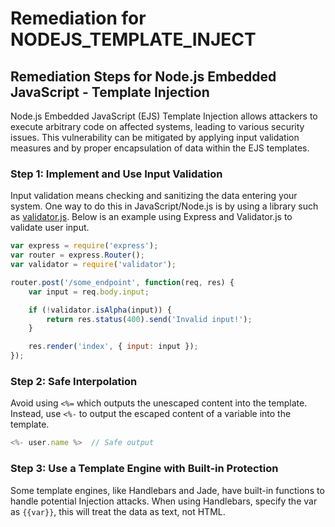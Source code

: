 # Remediation for NODEJS_TEMPLATE_INJECT

## Remediation Steps for Node.js Embedded JavaScript - Template Injection
Node.js Embedded JavaScript (EJS) Template Injection allows attackers to execute arbitrary code on affected systems, leading to various security issues. This vulnerability can be mitigated by applying input validation measures and by proper encapsulation of data within the EJS templates.
### Step 1: Implement and Use Input Validation
Input validation means checking and sanitizing the data entering your system. One way to do this in JavaScript/Node.js is by using a library such as [validator.js](https://github.com/validatorjs/validator.js). Below is an example using Express and Validator.js to validate user input.
```javascript
var express = require('express');
var router = express.Router();
var validator = require('validator');

router.post('/some_endpoint', function(req, res) {
    var input = req.body.input;

    if (!validator.isAlpha(input)) {
        return res.status(400).send('Invalid input!');
    }

    res.render('index', { input: input });
});
```
### Step 2: Safe Interpolation
Avoid using `<%=` which outputs the unescaped content into the template. Instead, use `<%-` to output the escaped content of a variable into the template.
```javascript
<%- user.name %>  // Safe output
```
### Step 3: Use a Template Engine with Built-in Protection
Some template engines, like Handlebars and Jade, have built-in functions to handle potential Injection attacks. When using Handlebars, specify the var as `{{var}}`, this will treat the data as text, not HTML.